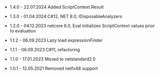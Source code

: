 
* 1.4.0 - 22.07.2024 Added ScriptContext.Result
* 1.3.0 - 01.04.2024 C#12, NET 8.0, IDisposableAnalyzers

* 1.2.0 - 04.12.2023 netcore 6.0, Eval initializes ScriptContext values prior to evaluation

* 1.1.2 - 06.09.2023 Lazy load expressionFinder
* 1.1.1 - 06.09.2023 C#11, refactoring
* 1.1.0 - 17.01.2023 Moved to netstandard2.0
* 1.0.1 - 12.05.2021 Removed netfx48 support
